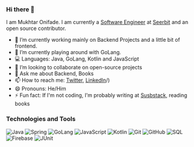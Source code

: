 ### Hi there 👋
I am Mukhtar Onifade. I am currently a [Software Engineer](https://github.com/basfar) at [Seerbit](https://seerbit.com/) and an open source contributor.

- 🔭 I’m currently working mainly on Backend Projects and a little bit of frontend. 
- 🌱 I’m currently playing around with GoLang.
- 💻 Languages: Java, GoLang, Kotlin and JavaScript
- 👯 I’m looking to collaborate on open-source projects
- 💬 Ask me about Backend, Books 
- 📫 How to reach me: [Twitter](https://twitter.com/mukhtar_onif), [LinkedIn](https://www.linkedin.com/in/mukhtar-onif/)/)
- 😄 Pronouns: He/Him
- ⚡ Fun fact: If I'm not coding, I'm probably writing at [Susbstack](https://mukhtaronifade.substack.com/), reading books

### Technologies and Tools
  ![Java](https://img.shields.io/badge/-Java-333333?style=flat&logo=java)
  ![Spring](https://img.shields.io/badge/-Spring-333333?style=flat&logo=spring)
  ![GoLang](https://img.shields.io/badge/-GoLang-333333?style=flat&logo=java)
  ![JavaScript](https://img.shields.io/badge/-JavaScript-333333?style=flat&logo=java)
  ![Kotlin](https://img.shields.io/badge/-Kotlin-333333?style=flat&logo=kotlin)
  ![Git](https://img.shields.io/badge/-Git-05122A?style=flat&logo=git)
  ![GitHub](https://img.shields.io/badge/-GitHub-05122A?style=flat&logo=github)
  ![SQL](https://img.shields.io/badge/-SQL-05122A?style=flat&logo=mysql)
  ![Firebase](https://img.shields.io/badge/-Firebase-333333?style=flat&logo=firebase)
  ![JUnit](https://img.shields.io/badge/-JUnit-333333?style=flat&logo=junit)
